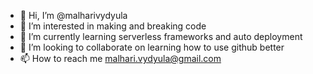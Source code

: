- 👋 Hi, I’m @malharivydyula
- 👀 I’m interested in making and breaking code
- 🌱 I’m currently learning serverless frameworks and auto deployment 
- 💞️ I’m looking to collaborate on learning how to use github better
- 📫 How to reach me malhari.vydyula@gmail.com

<!---
malharivydyula/malharivydyula is a ✨ special ✨ repository because its `README.md` (this file) appears on your GitHub profile.
You can click the Preview link to take a look at your changes.
--->
